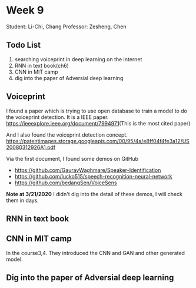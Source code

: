 # Week 9

Student: Li-Chi, Chang
Professor: Zesheng, Chen

## Todo List

1. searching voiceprint in deep learning on the internet
2. RNN in text book(ch6)
3. CNN in MIT camp
4. dig into the paper of Adversial deep learning

## Voiceprint

I found a paper which is trying to use open database to train a model to do the voiceprint detection. It is a IEEE paper.
<https://ieeexplore.ieee.org/document/7994971>(This is the most cited paper)

And I also found the voiceprint detection concept.
<https://patentimages.storage.googleapis.com/00/95/4a/e8ff04f4fe3a12/US20080312926A1.pdf>

Via the first document, I found some demos on GitHub

* <https://github.com/GauravWaghmare/Speaker-Identification>
* <https://github.com/lucko515/speech-recognition-neural-network>
* <https://github.com/bedangSen/VoiceSens>

**Note at 3/21/2020**
I didn't dig into the detail of these demos, I will check them in days.

## RNN in text book



## CNN in MIT camp

In the course3,4. They introduced the CNN and GAN and other generated model.

## Dig into the paper of Adversial deep learning
